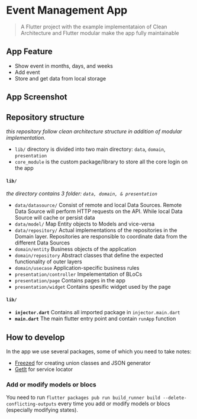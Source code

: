 # Event Management App

> A Flutter project with the example implementataion of Clean Architecture and Flutter modular make the app fully maintainable

## App Feature

- Show event in months, days, and weeks
- Add event
- Store and get data from local storage

## App Screenshot

## Repository structure

_this repository follow clean architecture structure in addition of modular implementation._

- `lib/` directory is divided into two main directory: `data`, `domain`, `presentation`
- `core_module` is the custom package/library to store all the core login on the app

#### `lib/`

_the directory contains 3 folder: `data, domain, & presentation`_

- `data/datasource/` Consist of remote and local Data Sources. Remote Data Source will perform HTTP requests on the API. While local Data Source will cache or persist data
- `data/model/` Map Entity objects to Models and vice-versa
- `data/repository/` Actual implementations of the repositories in the Domain layer. Repositories are responsible to coordinate data from the different Data Sources
- `domain/entity` Business objects of the application
- `domain/repository` Abstract classes that define the expected functionality of outer layers
- `domain/usecase` Application-specific business rules
- `presentation/controller` Impelementation of BLoCs
- `presentation/page` Contains pages in the app
- `presentation/widget` Contains spesific widget used by the page

#### `lib/`

- **`injector.dart`** Contains all imported package in `injector.main.dart`
- **`main.dart`** The main flutter entry point and contain `runApp` function

## How to develop

In the app we use several packages, some of which you need to take notes:

- [Freezed](https://pub.dev/packages/freezed) for creating union classes and JSON generator
- [GetIt](https://pub.dev/packages/get_it) for service locator

### Add or modify models or blocs

You need to run `flutter packages pub run build_runner build --delete-conflicting-outputs` every time you add or modify models or blocs (especially modifying states).

